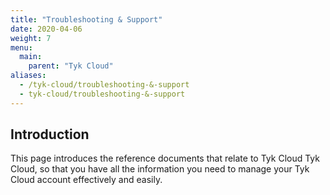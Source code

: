 ```yaml
---
title: "Troubleshooting & Support"
date: 2020-04-06
weight: 7
menu:
  main:
    parent: "Tyk Cloud"
aliases:
  - /tyk-cloud/troubleshooting-&-support
  - tyk-cloud/troubleshooting-&-support
---
```


## Introduction

This page introduces the reference documents that relate to Tyk Cloud Tyk Cloud, so that you have all the information you need to manage your Tyk Cloud account effectively and easily.
